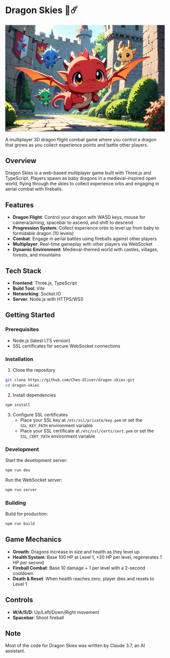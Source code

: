 # Dragon Skies 🐉☄️

![Dragon Skies - Baby Dragons in a Medieval Castle](dragon_skies.jpg)

A multiplayer 3D dragon flight combat game where you control a dragon that grows as you collect experience points and battle other players.

## Overview

Dragon Skies is a web-based multiplayer game built with Three.js and TypeScript. Players spawn as baby dragons in a medieval-inspired open world, flying through the skies to collect experience orbs and engaging in aerial combat with fireballs.

## Features

- **Dragon Flight**: Control your dragon with WASD keys, mouse for camera/aiming, spacebar to ascend, and shift to descend
- **Progression System**: Collect experience orbs to level up from baby to formidable dragon (10 levels)
- **Combat**: Engage in aerial battles using fireballs against other players
- **Multiplayer**: Real-time gameplay with other players via WebSocket
- **Dynamic Environment**: Medieval-themed world with castles, villages, forests, and mountains

## Tech Stack

- **Frontend**: Three.js, TypeScript
- **Build Tool**: Vite
- **Networking**: Socket.IO
- **Server**: Node.js with HTTPS/WSS

## Getting Started

### Prerequisites

- Node.js (latest LTS version)
- SSL certificates for secure WebSocket connections

### Installation

1. Clone the repository
```bash
git clone https://github.com/Chen-Oliver/dragon-skies.git
cd dragon-skies
```

2. Install dependencies
```bash
npm install
```

3. Configure SSL certificates
   - Place your SSL key at `/etc/ssl/private/key.pem` or set the `SSL_KEY_PATH` environment variable
   - Place your SSL certificate at `/etc/ssl/certs/cert.pem` or set the `SSL_CERT_PATH` environment variable

### Development

Start the development server:
```bash
npm run dev
```

Run the WebSocket server:
```bash
npm run server
```

### Building

Build for production:
```bash
npm run build
```

## Game Mechanics

- **Growth**: Dragons increase in size and health as they level up
- **Health System**: Base 100 HP at Level 1, +20 HP per level, regenerates 1 HP per second
- **Fireball Combat**: Base 10 damage + 1 per level with a 2-second cooldown
- **Death & Reset**: When health reaches zero, player dies and resets to Level 1

## Controls

- **W/A/S/D**: Up/Left/Down/Right movement
- **Spacebar**: Shoot fireball

## Note

Most of the code for Dragon Skies was written by Claude 3.7, an AI assistant. 
